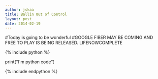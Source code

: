 ```yaml
---
author: jskaa
title: Ballin Out of Control
layout: post
date: 2014-02-19
---
```


#Today is going to be wonderful
#GOOGLE FIBER MAY BE COMING AND FREE TO PLAY IS BEING RELEASED. LIFENOWCOMPLETE

{% include python %}

print("I'm python code")

{% include endpython %}